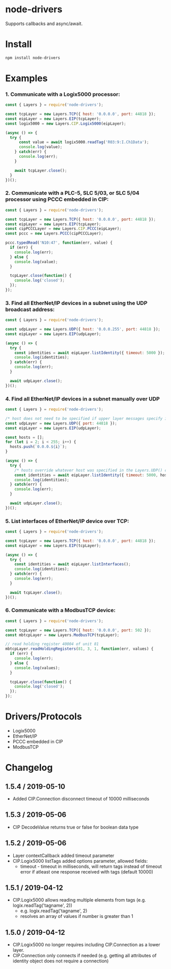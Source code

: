 # node-drivers

Supports callbacks and async/await.

# Install

```sh
npm install node-drivers
```

# Examples

### 1. Communicate with a Logix5000 processor:

```javascript
const { Layers } = require('node-drivers');

const tcpLayer = new Layers.TCP({ host: '0.0.0.0', port: 44818 });
const eipLayer = new Layers.EIP(tcpLayer);
const logix5000 = new Layers.CIP.Logix5000(eipLayer);

(async () => {
  try {
      const value = await logix5000.readTag('R03:9:I.Ch1Data');
      console.log(value);
    } catch(err) {
      console.log(err);
    }

    await tcpLayer.close();
  }
})();
```

### 2. Communicate with a PLC-5, SLC 5/03, or SLC 5/04 processor using PCCC embedded in CIP:

```javascript
const { Layers } = require('node-drivers');

const tcpLayer = new Layers.TCP({ host: '0.0.0.0', port: 44818 });
const eipLayer = new Layers.EIP(tcpLayer);
const cipPCCCLayer = new Layers.CIP.PCCC(eipLayer);
const pccc = new Layers.PCCC(cipPCCCLayer);

pccc.typedRead('N10:47', function(err, value) {
  if (err) {
    console.log(err);
  } else {
    console.log(value);
  }

  tcpLayer.close(function() {
    console.log('closed');
  });
});
```

### 3. Find all EtherNet/IP devices in a subnet using the UDP broadcast address:

```javascript
const { Layers } = require('node-drivers');

const udpLayer = new Layers.UDP({ host: '0.0.0.255', port: 44818 });
const eipLayer = new Layers.EIP(udpLayer);

(async () => {
  try {
    const identities = await eipLayer.listIdentity({ timeout: 5000 });
    console.log(identities);
  } catch(err) {
    console.log(err);
  }

  await udpLayer.close();
})();
```

### 4. Find all EtherNet/IP devices in a subnet manually over UDP

```javascript
const { Layers } = require('node-drivers');

/* host does not need to be specified if upper layer messages specify it */
const udpLayer = new Layers.UDP({ port: 44818 });
const eipLayer = new Layers.EIP(udpLayer);

const hosts = [];
for (let i = 2; i < 255; i++) {
  hosts.push(`0.0.0.${i}`);
}

(async () => {
  try {
    /* hosts override whatever host was specified in the Layers.UDP() constructor */
    const identities = await eipLayer.listIdentity({ timeout: 5000, hosts });
    console.log(identities);
  } catch(err) {
    console.log(err);
  }

  await udpLayer.close();
})();
```

### 5. List interfaces of EtherNet/IP device over TCP:

```javascript
const { Layers } = require('node-drivers');

const tcpLayer = new Layers.TCP({ host: '0.0.0.0', port: 44818 });
const eipLayer = new Layers.EIP(tcpLayer);

(async () => {
  try {
    const identities = await eipLayer.listInterfaces();
    console.log(identities);
  } catch(err) {
    console.log(err);
  }

  await tcpLayer.close();
})();
```

### 6. Communicate with a ModbusTCP device:

```javascript
const { Layers } = require('node-drivers');

const tcpLayer = new Layers.TCP({ host: '0.0.0.0', port: 502 });
const mbtcpLayer = new Layers.ModbusTCP(tcpLayer);

// read holding register 40004 of unit 81
mbtcpLayer.readHoldingRegisters(81, 3, 1, function(err, values) {
  if (err) {
    console.log(err);
  } else {
    console.log(values);
  }

  tcpLayer.close(function() {
    console.log('closed');
  });
});
```

# Drivers/Protocols

- Logix5000
- EtherNet/IP
- PCCC embedded in CIP
- ModbusTCP

# Changelog
## 1.5.4 / 2019-05-10
  - Added CIP.Connection disconnect timeout of 10000 milliseconds
## 1.5.3 / 2019-05-06
  - CIP DecodeValue returns true or false for boolean data type
## 1.5.2 / 2019-05-06
  - Layer contextCallback added timeout parameter
  - CIP.Logix5000 listTags added options parameter, allowed fields:
    - timeout - timeout in milliseconds, will return tags instead of timeout error if atleast one response received with tags (default 10000)
## 1.5.1 / 2019-04-12
  - CIP.Logix5000 allows reading multiple elements from tags (e.g. logix.readTag('tagname', 2))
    - e.g. logix.readTag('tagname', 2)
    - resolves an array of values if number is greater than 1
## 1.5.0 / 2019-04-12
  - CIP.Logix5000 no longer requires including CIP.Connection as a lower layer.
  - CIP.Connection only connects if needed (e.g. getting all attributes of identity object does not require a connection)